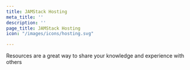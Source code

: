 ```yaml
---
title: JAMStack Hosting
meta_title: ''
description: ''
page_title: JAMStack Hosting
icon: "/images/icons/hosting.svg"

---
```

Resources are a great way to share your knowledge and experience with others